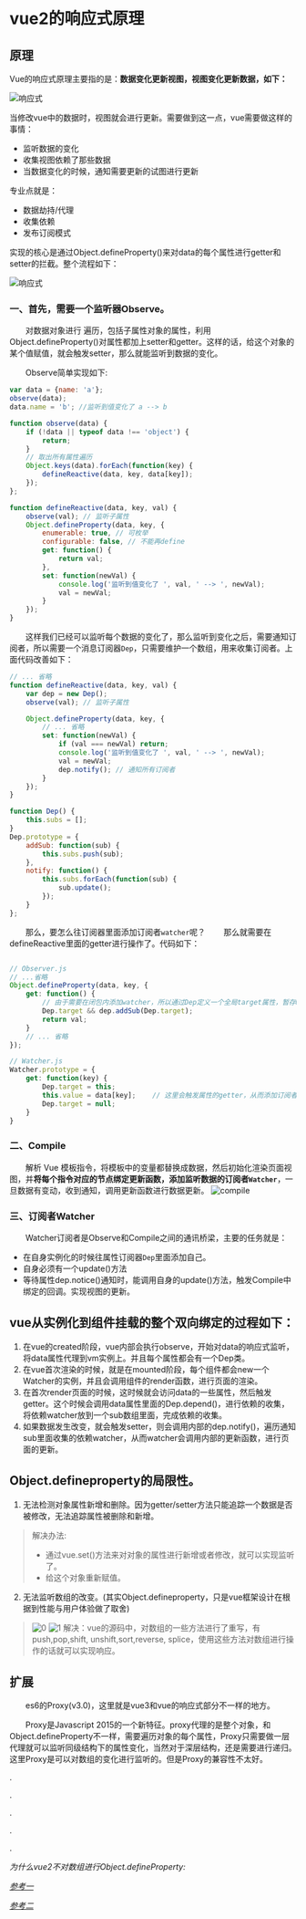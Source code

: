 # vue2的响应式原理

## 原理
Vue的响应式原理主要指的是：**数据变化更新视图，视图变化更新数据，如下：**

![响应式](./vuereactive.jpg)

当修改vue中的数据时，视图就会进行更新。需要做到这一点，vue需要做这样的事情：
* 监听数据的变化
* 收集视图依赖了那些数据
* 当数据变化的时候，通知需要更新的试图进行更新
  
专业点就是：
* 数据劫持/代理
* 收集依赖
* 发布订阅模式

实现的核心是通过Object.defineProperty()来对data的每个属性进行getter和setter的拦截。整个流程如下：

![响应式](./vuereactive1.png)


### 一、首先，需要一个监听器Observe。
&emsp;&emsp;对数据对象进行 遍历，包括子属性对象的属性，利用Object.defineProperty()对属性都加上setter和getter。这样的话，给这个对象的某个值赋值，就会触发setter，那么就能监听到数据的变化。

&emsp;&emsp;Observe简单实现如下:
```javascript
var data = {name: 'a'};
observe(data);
data.name = 'b'; //监听到值变化了 a --> b

function observe(data) {
    if (!data || typeof data !== 'object') {
        return;
    }
    // 取出所有属性遍历
    Object.keys(data).forEach(function(key) {
        defineReactive(data, key, data[key]);
    });
};

function defineReactive(data, key, val) {
    observe(val); // 监听子属性
    Object.defineProperty(data, key, {
        enumerable: true, // 可枚举
        configurable: false, // 不能再define
        get: function() {
            return val;
        },
        set: function(newVal) {
            console.log('监听到值变化了 ', val, ' --> ', newVal);
            val = newVal;
        }
    });
}

```
&emsp;&emsp;这样我们已经可以监听每个数据的变化了，那么监听到变化之后，需要通知订阅者，所以需要一个消息订阅器<code>Dep</code>，只需要维护一个数组，用来收集订阅者。上面代码改善如下：
```javascript
// ... 省略
function defineReactive(data, key, val) {
    var dep = new Dep();
    observe(val); // 监听子属性

    Object.defineProperty(data, key, {
        // ... 省略
        set: function(newVal) {
            if (val === newVal) return;
            console.log('监听到值变化了 ', val, ' --> ', newVal);
            val = newVal;
            dep.notify(); // 通知所有订阅者
        }
    });
}

function Dep() {
    this.subs = [];
}
Dep.prototype = {
    addSub: function(sub) {
        this.subs.push(sub);
    },
    notify: function() {
        this.subs.forEach(function(sub) {
            sub.update();
        });
    }
};
```

&emsp;&emsp;那么，要怎么往订阅器里面添加订阅者<code>watcher</code>呢？
&emsp;&emsp;那么就需要在defineReactive里面的getter进行操作了。代码如下：

```javascript

// Observer.js
// ...省略
Object.defineProperty(data, key, {
    get: function() {
        // 由于需要在闭包内添加watcher，所以通过Dep定义一个全局target属性，暂存watcher, 添加完移除
        Dep.target && dep.addSub(Dep.target);
        return val;
    }
    // ... 省略
});

// Watcher.js
Watcher.prototype = {
    get: function(key) {
        Dep.target = this;
        this.value = data[key];    // 这里会触发属性的getter，从而添加订阅者
        Dep.target = null;
    }
}
```

### 二、Compile
&emsp;&emsp;解析 Vue 模板指令，将模板中的变量都替换成数据，然后初始化渲染页面视图，并**将每个指令对应的节点绑定更新函数，添加监听数据的订阅者<code>Watcher</code>**，一旦数据有变动，收到通知，调用更新函数进行数据更新。
![compile](./compile.png)

### 三、订阅者Watcher 
&emsp;&emsp;Watcher订阅者是Observe和Compile之间的通讯桥梁，主要的任务就是：
* 在自身实例化的时候往属性订阅器<code>Dep</code>里面添加自己。
* 自身必须有一个update()方法
* 等待属性dep.notice()通知时，能调用自身的update()方法，触发Compile中绑定的回调。实现视图的更新。
  

## vue从实例化到组件挂载的整个双向绑定的过程如下：

1. 在vue的created阶段，vue内部会执行observe，开始对data的响应式监听，将data属性代理到vm实例上。并且每个属性都会有一个Dep类。
2. 在vue首次渲染的时候，就是在mounted阶段，每个组件都会new一个Watcher的实例，并且会调用组件的render函数，进行页面的渲染。
3. 在首次render页面的时候，这时候就会访问data的一些属性，然后触发getter。这个时候会调用data属性里面的Dep.depend()，进行依赖的收集，将依赖watcher放到一个sub数组里面，完成依赖的收集。
4. 如果数据发生改变，就会触发setter，则会调用内部的dep.notify()，遍历通知sub里面收集的依赖watcher，从而watcher会调用内部的更新函数，进行页面的更新。


## Object.defineproperty的局限性。
1. 无法检测对象属性新增和删除。因为getter/setter方法只能追踪一个数据是否被修改，无法追踪属性被删除和新增。
>解决办法: 
> * 通过vue.set()方法来对对象的属性进行新增或者修改，就可以实现监听了。
> * 给这个对象重新赋值。

2. 无法监听数组的改变。(其实Object.defineproperty，只是vue框架设计在根据到性能与用户体验做了取舍)
>
>![0](./defineproperty0.png)
>![1](./defineproperty1.png)
>解决：vue的源码中，对数组的一些方法进行了重写，有 push,pop,shift, unshift,sort,reverse, splice，使用这些方法对数组进行操作的话就可以实现响应。
                        
## 扩展
&emsp;&emsp;es6的Proxy(v3.0)，这里就是vue3和vue的响应式部分不一样的地方。

 &emsp;&emsp;Proxy是Javascript 2015的一个新特征。proxy代理的是整个对象，和Object.defineProperty不一样，需要遍历对象的每个属性，Proxy只需要做一层代理就可以监听同级结构下的属性变化，当然对于深层结构，还是需要进行递归。这里Proxy是可以对数组的变化进行监听的。但是Proxy的兼容性不太好。

<p> .</p>
<p> .</p>
<p> .</p>
<p> .</p>
<p> .</p>


_为什么vue2不对数组进行Object.defineProperty:_

[_参考一_](https://www.cnblogs.com/youhong/p/12173354.html)

[_参考二_](https://www.jb51.net/article/171869.htm )

